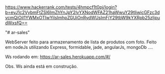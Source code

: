 https://www.hackerrank.com/tests/4hmpcf1t0pj/login?b=eyJ1c2VybmFtZSI6ImZhYnJpY2lvYXNodWFAZ21haWwuY29tIiwicGFzc3dvcmQiOiI1YWMxOTIwYiIsImhpZGUiOnRydWUsImFjY29tbW9kYXRpb25zIjpudWxsfQ==

"# ar-sales" 

WebServer feito para armazenamento de lista de produtos com foto.
Feito em nodeJs utilizando Express, formidable, jade, angularJs, mongoDb ....

Ws rodando em:
https://ar-sales.herokuapp.com/#/

Obs. Ws ainda está em construção.
